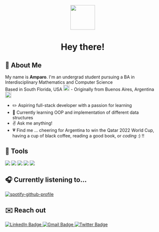 <div id="header" align="center"> 
  <img src="https://media.giphy.com/media/jt8mEC6Kffbwbv2tNH/giphy.gif" width="80">
  <h1> Hey there! </>
</div>

## :cherry_blossom: About Me
My name is **Amparo**. I'm an undergrad student pursuing a BA in Interdisciplinary Mathematics and Computer Science <br>
Based in South Florida, USA <img src="https://user-images.githubusercontent.com/96999371/202937066-9c92351c-d31e-4076-952f-7a60e083b9f7.png" width="20"> - Originally from Buenos Aires, Argentina <img src="https://user-images.githubusercontent.com/96999371/202937097-94f73653-3934-4267-9c91-1890d2c8041f.png" width="20">

- :pencil2: Aspiring full-stack developer with a passion for learning
- :seedling: Currently learning OOP and implementation of different data structures
- :v: Ask me anything!
- :heartpulse: Find me ... cheering for Argentina to win the Qatar 2022 World Cup, having a cup of black coffee, reading a good book, or _coding_ :) !!

## :wrench: Tools
<img src="https://img.shields.io/badge/VSCode-0078D4?style=for-the-badge&logo=visual%20studio%20code&logoColor=white"> <img src="https://img.shields.io/badge/C-00599C?style=for-the-badge&logo=c&logoColor=white"> <img src="https://img.shields.io/badge/C%2B%2B-00599C?style=for-the-badge&logo=c%2B%2B&logoColor=white"> <img src="https://img.shields.io/badge/Python-FFD43B?style=for-the-badge&logo=python&logoColor=blue"> <img src="https://img.shields.io/badge/R-276DC3?style=for-the-badge&logo=r&logoColor=white">

## :headphones: Currently listening to...
[![spotify-github-profile](https://spotify-github-profile.vercel.app/api/view?uid=ampigp&cover_image=true&theme=novatorem&show_offline=false&background_color=121212&bar_color=53b14f&bar_color_cover=true)](https://github.com/kittinan/spotify-github-profile)

## :envelope: Reach out
<div id="badges">
  <a href="https://www.linkedin.com/in/amparogpastore/">
    <img src="https://img.shields.io/badge/LinkedIn-blue?style=for-the-badge&logo=linkedin&logoColor=white" alt="LinkedIn Badge"/>
  </a>
  <a href="mailto:agodoypastore@gmail.com">
    <img src="https://img.shields.io/badge/Gmail-D14836?style=for-the-badge&logo=gmail&logoColor=white" alt="Gmail Badge"/>
  </a>
  <a href="https://twitter.com/amparomp3">
    <img src="https://img.shields.io/badge/Twitter-blue?style=for-the-badge&logo=twitter&logoColor=white" alt="Twitter Badge"/>
  </a>
</div>
